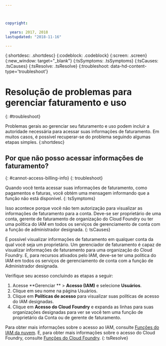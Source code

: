 ```yaml
---



copyright:

  years: 2017, 2018
lastupdated: "2018-11-16"

---
```


{:shortdesc: .shortdesc}
{:codeblock: .codeblock}
{:screen: .screen}
{:new_window: target="_blank"}
{:tsSymptoms: .tsSymptoms} 
{:tsCauses: .tsCauses} 
{:tsResolve: .tsResolve}
{:troubleshoot: data-hd-content-type='troubleshoot'}


# Resolução de problemas para gerenciar faturamento e uso
{: #troubleshoot}

Problemas gerais ao gerenciar seu faturamento e uso podem incluir a autoridade necessária para acessar suas informações de faturamento. Em muitos casos, é possível recuperar-se do problema seguindo algumas etapas simples.
{:shortdesc}


## Por que não posso acessar informações de faturamento?
{: #cannot-access-billing-info}
{: troubleshoot}

Quando você tenta acessar suas informações de faturamento, como pagamentos e faturas, você obtém uma mensagem informando que a função não está disponível.
{: tsSymptoms}

Isso acontece porque você não tem autorização para visualizar as informações de faturamento para a conta. Deve-se ser proprietário de uma conta, gerente de faturamento de organização do Cloud Foundry ou ter uma política do IAM em todos os serviços de gerenciamento de conta com a função de administrador designada.
{: tsCauses}

É possível visualizar informações de faturamento em qualquer conta da qual você seja um proprietário. Um gerenciador de faturamento é capaz de visualizar informações de faturamento para uma organização do Cloud Foundry. E, para recursos ativados pelo IAM, deve-se ter uma política do IAM em todos os serviços de gerenciamento de conta com a função de Administrador designada. 

Verifique seu acesso concluindo as etapas a seguir: 

  1. Acesse **Gerenciar ** > **Acesso (IAM)** e selecione **Usuários**. 
  2. Clique em seu nome na página Usuários.
  3. Clique em **Políticas de acesso** para visualizar suas políticas de acesso do IAM designadas.
  4. Clique em **Acesso do Cloud Foundry** e expanda as linhas para suas organizações designadas para ver se você tem uma função de proprietário da Conta ou de gerente de faturamento.

Para obter mais informações sobre o acesso ao IAM, consulte [Funções do IAM da nuvem](/docs/iam/users_roles.html#userroles). E, para obter mais informações sobre o acesso do Cloud Foundry, consulte [Funções do Cloud Foundry](/docs/iam/cfaccess.html#cfaccess).
{: tsResolve}
